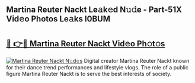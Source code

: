 ## Martina Reuter Nackt Le𝚊k𝚎d N𝚞𝚍e - Part-51X Vid𝚎o Photos Le𝚊ks l0BUM

# <h2><a href="http://fb43yr.evod.top/?m=Martina+Reuter+Nackt">🔗 👉🔴 Martina Reuter Nackt Vid𝚎o Ph𝚘t𝚘s</a></h2>

[![Martina Reuter Nackt N𝚞d𝚎s](https://i.imgur.com/8V9OHl7.gif)](http://fb43yr.evod.top/?m=Martina+Reuter+Nackt)
Digital creator Martina Reuter Nackt known for their dance trend performances and lifestyle vlogs. The role of a public figure Martina Reuter Nackt is to serve the best interests of society. 
